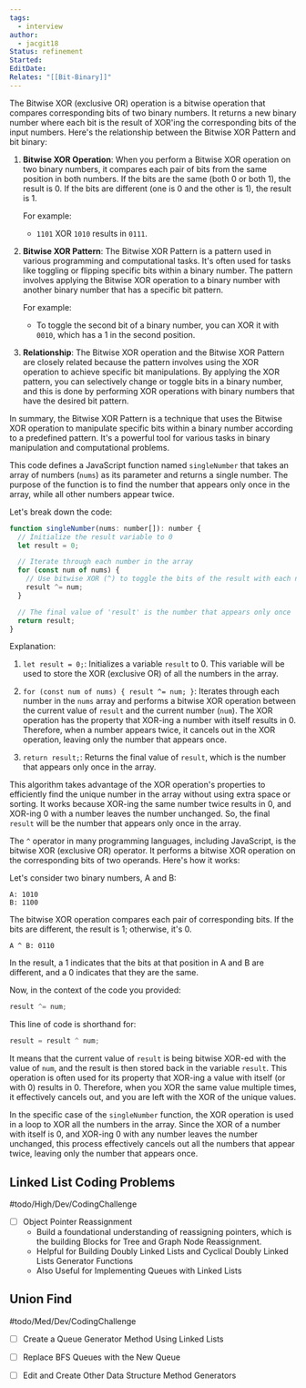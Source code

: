 ```yaml
---
tags:
  - interview
author:
  - jacgit18
Status: refinement
Started: 
EditDate: 
Relates: "[[Bit-Binary]]"
---
```

The Bitwise XOR (exclusive OR) operation is a bitwise operation that compares corresponding bits of two binary numbers. It returns a new binary number where each bit is the result of XOR'ing the corresponding bits of the input numbers. Here's the relationship between the Bitwise XOR Pattern and bit binary:

1. **Bitwise XOR Operation**: When you perform a Bitwise XOR operation on two binary numbers, it compares each pair of bits from the same position in both numbers. If the bits are the same (both 0 or both 1), the result is 0. If the bits are different (one is 0 and the other is 1), the result is 1. 

   For example:
   - `1101` XOR `1010` results in `0111`.

2. **Bitwise XOR Pattern**: The Bitwise XOR Pattern is a pattern used in various programming and computational tasks. It's often used for tasks like toggling or flipping specific bits within a binary number. The pattern involves applying the Bitwise XOR operation to a binary number with another binary number that has a specific bit pattern.

   For example:
   - To toggle the second bit of a binary number, you can XOR it with `0010`, which has a 1 in the second position.

3. **Relationship**: The Bitwise XOR operation and the Bitwise XOR Pattern are closely related because the pattern involves using the XOR operation to achieve specific bit manipulations. By applying the XOR pattern, you can selectively change or toggle bits in a binary number, and this is done by performing XOR operations with binary numbers that have the desired bit pattern.

In summary, the Bitwise XOR Pattern is a technique that uses the Bitwise XOR operation to manipulate specific bits within a binary number according to a predefined pattern. It's a powerful tool for various tasks in binary manipulation and computational problems.




This code defines a JavaScript function named `singleNumber` that takes an array of numbers (`nums`) as its parameter and returns a single number. The purpose of the function is to find the number that appears only once in the array, while all other numbers appear twice.

Let's break down the code:

```javascript
function singleNumber(nums: number[]): number {
  // Initialize the result variable to 0
  let result = 0;

  // Iterate through each number in the array
  for (const num of nums) {
    // Use bitwise XOR (^) to toggle the bits of the result with each number
    result ^= num;
  }

  // The final value of 'result' is the number that appears only once
  return result;
}
```

Explanation:

1. `let result = 0;`: Initializes a variable `result` to 0. This variable will be used to store the XOR (exclusive OR) of all the numbers in the array.

2. `for (const num of nums) { result ^= num; }`: Iterates through each number in the `nums` array and performs a bitwise XOR operation between the current value of `result` and the current number (`num`). The XOR operation has the property that XOR-ing a number with itself results in 0. Therefore, when a number appears twice, it cancels out in the XOR operation, leaving only the number that appears once.

3. `return result;`: Returns the final value of `result`, which is the number that appears only once in the array.

This algorithm takes advantage of the XOR operation's properties to efficiently find the unique number in the array without using extra space or sorting. It works because XOR-ing the same number twice results in 0, and XOR-ing 0 with a number leaves the number unchanged. So, the final `result` will be the number that appears only once in the array.




The `^` operator in many programming languages, including JavaScript, is the bitwise XOR (exclusive OR) operator. It performs a bitwise XOR operation on the corresponding bits of two operands. Here's how it works:

Let's consider two binary numbers, A and B:

```
A: 1010
B: 1100
```

The bitwise XOR operation compares each pair of corresponding bits. If the bits are different, the result is 1; otherwise, it's 0.

```
A ^ B: 0110
```

In the result, a 1 indicates that the bits at that position in A and B are different, and a 0 indicates that they are the same.

Now, in the context of the code you provided:

```javascript
result ^= num;
```

This line of code is shorthand for:

```javascript
result = result ^ num;
```

It means that the current value of `result` is being bitwise XOR-ed with the value of `num`, and the result is then stored back in the variable `result`. This operation is often used for its property that XOR-ing a value with itself (or with 0) results in 0. Therefore, when you XOR the same value multiple times, it effectively cancels out, and you are left with the XOR of the unique values.

In the specific case of the `singleNumber` function, the XOR operation is used in a loop to XOR all the numbers in the array. Since the XOR of a number with itself is 0, and XOR-ing 0 with any number leaves the number unchanged, this process effectively cancels out all the numbers that appear twice, leaving only the number that appears once.


## Linked List Coding Problems
#todo/High/Dev/CodingChallenge 
- [ ] Object Pointer Reassignment
	- Build a foundational understanding of reassigning pointers, which is the building Blocks for Tree and Graph Node Reassignment.  
	- Helpful for Building Doubly Linked Lists and Cyclical Doubly Linked Lists Generator Functions
	- Also Useful for Implementing Queues with Linked Lists




## Union Find
#todo/Med/Dev/CodingChallenge 
- [ ] Create a Queue Generator Method Using Linked Lists
- [ ] Replace BFS Queues with the New Queue
- [ ] Edit and Create Other Data Structure Method Generators

